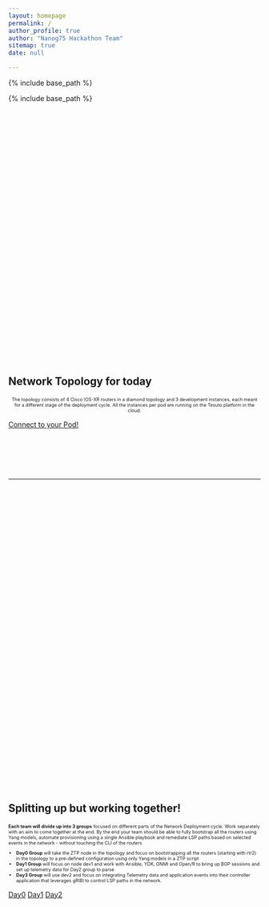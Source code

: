 ```yaml
---
layout: homepage
permalink: /
author_profile: true
author: "Nanog75 Hackathon Team"
sitemap: true
date: null

---
```


{% include base_path %}

{% include base_path %}


<div class="feature__wrapper" style="margin-bottom: 100px;">
    <div class="feature__item--center">
      <div class="archive__item">
          <div class="archive__item-teaser center" style="height: 500px; width: 1000px; display: block; margin-left: auto; margin-right: auto;">
            <img class="img-responsive" src="{{ base_path }}/images/topology_nanog75_with_logos.png" alt="" />
          </div>
        <div class="archive__item-body">
            <h2 class="archive__item-title">Network Topology for today</h2>
            <div class="archive__item-excerpt" style="font-size: 0.65em;">
              <p style="text-align: center;">The topology consists of 4 Cisco IOS-XR routers in a diamond topology and 3 development instances, each meant for a different stage of the deployment cycle. All the instances per pod are running on the Tesuto platform in the cloud.</p>
            </div>
            <p><a target="_blank" href="{{ base_path }}/assets/NANOG75_Hackathon_Lab_Info.pdf" class="btn btn--large">Connect to your Pod!</a></p>
        </div>
      </div>
    </div>
</div>

<hr/>

<div class="feature__wrapper">
    <div class="feature__item--center">
      <div class="archive__item">
          <div class="archive__item-teaser center" style="height: 600px; width: 1000px; display: block; margin-left: auto; margin-right: auto;">
            <img class="img-responsive" src="{{ base_path }}/images/team_groups.png" alt="" />
          </div>
        <div class="archive__item-body">
            <h2 class="archive__item-title">Splitting up but working together!</h2>
            <div class="archive__item-excerpt" style="font-size: 0.65em;">
              <p style="text-align: left;"><b>Each team will divide up into 3 groups</b> focused on different parts of the Network Deployment cycle. Work separately with an aim to come together at the end. By the end your team should be able to fully bootstrap all the routers using Yang models, automate provisioning using a single Ansible playbook and remediate LSP paths based on selected events in the network - without touching the CLI of the routers<ul><li><b>Day0 Group</b> will take the ZTP node in the topology and focus on bootstrapping all the routers (starting with rtr2) in the topology to a pre-defined configuration using only Yang models in a ZTP script</li><li><b>Day1 Group</b> will focus on node dev1 and work with Ansible, YDK, GNMI and Open/R to bring up BGP sessions and set up telemetry data for Day2 group to parse</li><li><b>Day3 Group</b> will use dev2 and focus on integrating Telemetry data and application events into their controller application that leverages gRIBI to control LSP paths in the network.</li></ul></p>
            </div>
            <p>
            <a target="_blank" href="{{ base_path }}/day0-instructions" class="btn btn--large"> Day0</a>
            <a target="_blank" href="{{ base_path }}/day1-instructions" class="btn btn--large"> Day1</a>
            <a target="_blank" href="{{ base_path }}/day2-instructions" class="btn btn--large"> Day2</a></p>
        </div>
      </div>
    </div>
</div>

